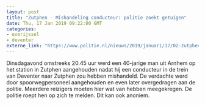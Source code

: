```yaml
---
layout: post
title: "Zutphen - Mishandeling conducteur: politie zoekt getuigen"
date: Thu, 17 Jan 2019 09:22:00 GMT
categories: 
- overijssel 
- deventer 
externe_link: "https://www.politie.nl/nieuws/2019/januari/17/02-zutphen-mishandeling-conducteur-politie-zoekt-getuigen.html"
---
```


Dinsdagavond omstreeks 20.45 uur werd een 40-jarige man uit Arnhem op het station in Zutphen aangehouden nadat hij een conducteur in de trein van Deventer naar Zutphen zou hebben mishandeld. De verdachte werd door spoorwegpersoneel aangehouden en even later overgedragen aan de politie. Meerdere reizigers moeten hier wat van hebben meegekregen. De politie roept hen op zich te melden. Dit kan ook anoniem.
